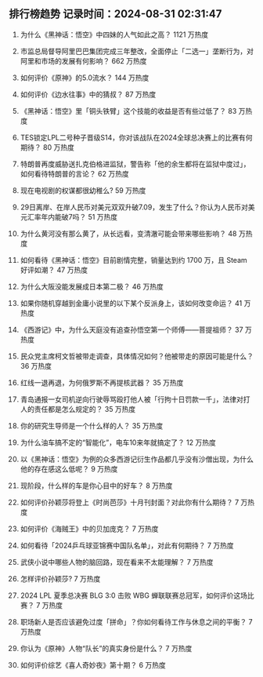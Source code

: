 
## 排行榜趋势 记录时间：2024-08-31 02:31:47
  
  1. 为什么《黑神话：悟空》中四妹的人气如此之高？ 1121 万热度
    
  2. 市监总局督导阿里巴巴集团完成三年整改，全面停止「二选一」垄断行为，对阿里和市场的发展有何影响？ 662 万热度
    
  3. 如何评价《原神》的5.0流水？ 144 万热度
    
  4. 如何评价《边水往事》中的猜叔？ 87 万热度
    
  5. 《黑神话：悟空》里「铜头铁臂」这个技能的收益是否有些过低了？ 83 万热度
    
  6. TES锁定LPL二号种子晋级S14，你对该战队在2024全球总决赛上的比赛有何期待？ 80 万热度
    
  7. 特朗普再度威胁送扎克伯格进监狱，警告称「他的余生都将在监狱中度过」，如何看待特朗普的言论？ 62 万热度
    
  8. 现在电视剧的权谋都很幼稚么? 59 万热度
    
  9. 29日离岸、在岸人民币对美元双双升破7.09，发生了什么？你认为人民币对美元汇率年内能破7吗？ 51 万热度
    
  10. 为什么黄河没有那么黄了，从长远看，变清澈可能会带来哪些影响？ 48 万热度
    
  11. 如何看待《黑神话：悟空》目前剧情完整，销量达到约 1700 万，且 Steam 好评如潮？ 47 万热度
    
  12. 为什么大阪没能发展成日本第二极？ 46 万热度
    
  13. 如果你随机穿越到金庸小说里的以下某个反派身上，该如何改变命运？ 41 万热度
    
  14. 《西游记》中，为什么天庭没有追查孙悟空第一个师傅——菩提祖师？ 37 万热度
    
  15. 民众党主席柯文哲被带走调查，具体情况如何？他被带走的原因可能是什么？ 36 万热度
    
  16. 红线一退再退，为何俄罗斯不再提核武器？ 35 万热度
    
  17. 青岛通报一女司机逆向行驶辱骂殴打他人被「行拘十日罚款一千」，法律对打人的责任都是怎么规定的？ 35 万热度
    
  18. 你的研究生导师是一个什么样的人？ 35 万热度
    
  19. 为什么油车搞不定的“智能化”，电车10来年就搞定了？ 12 万热度
    
  20. 以《黑神话：悟空》为例的众多西游记衍生作品都几乎没有沙僧出现，为什么他的存在感这么低呢？ 9 万热度
    
  21. 现阶段，什么样的车是你心目中的好车？ 8 万热度
    
  22. 如何评价孙颖莎将登上《时尚芭莎》十月刊封面？对此你有什么期待？ 7 万热度
    
  23. 如何评价《海贼王》中的贝加庞克？ 7 万热度
    
  24. 如何看待「2024乒乓球亚锦赛中国队名单」，对此有何期待？ 7 万热度
    
  25. 武侠小说中哪些人物的脑回路，现在看来不太能理解？ 7 万热度
    
  26. 怎样评价孙颖莎? 7 万热度
    
  27. 2024 LPL 夏季总决赛 BLG 3:0 击败 WBG 蝉联联赛总冠军，如何评价这场比赛？ 7 万热度
    
  28. 职场新人是否应该避免过度「拼命」？你如何看待工作与休息之间的平衡？ 7 万热度
    
  29. 你认为《原神》人物“队长”的真实身份是什么？ 7 万热度
    
  30. 如何评价综艺《喜人奇妙夜》第十期？ 6 万热度
    